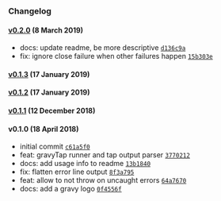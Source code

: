 ### Changelog

#### [v0.2.0](https://github.com/w33ble/gravy-tap/compare/v0.1.3...v0.2.0) (8 March 2019)
- docs: update readme, be more descriptive [`d136c9a`](https://github.com/w33ble/gravy-tap/commit/d136c9aaefead8ebfd0675eb0647f3b4284db587)
- fix: ignore close failure when other failures happen [`15b303e`](https://github.com/w33ble/gravy-tap/commit/15b303eb7c78e677d7a3ef57f80fe306237d6bd9)

#### [v0.1.3](https://github.com/w33ble/gravy-tap/compare/v0.1.2...v0.1.3) (17 January 2019)

#### [v0.1.2](https://github.com/w33ble/gravy-tap/compare/v0.1.1...v0.1.2) (17 January 2019)

#### [v0.1.1](https://github.com/w33ble/gravy-tap/compare/v0.1.0...v0.1.1) (12 December 2018)

#### v0.1.0 (18 April 2018)
- initial commit [`c61a5f0`](https://github.com/w33ble/gravy-tap/commit/c61a5f050339314bd6fef6bd005c4a94ac5a134c)
- feat: gravyTap runner and tap output parser [`3770212`](https://github.com/w33ble/gravy-tap/commit/37702126d26a5902e3007747723f9d8aac11c81b)
- docs: add usage info to readme [`13b1840`](https://github.com/w33ble/gravy-tap/commit/13b1840509335668444d1329c199e006599e6561)
- fix: flatten error line output [`8f3a795`](https://github.com/w33ble/gravy-tap/commit/8f3a795dead74d8685387aab90d70441bb69e5f8)
- feat: allow to not throw on uncaught errors [`64a7670`](https://github.com/w33ble/gravy-tap/commit/64a7670221aa4096c2cb3abe8ddd8af77c3d6c73)
- docs: add a gravy logo [`0f4556f`](https://github.com/w33ble/gravy-tap/commit/0f4556fc9f34d119cd825d3c03fa497d7b731413)
